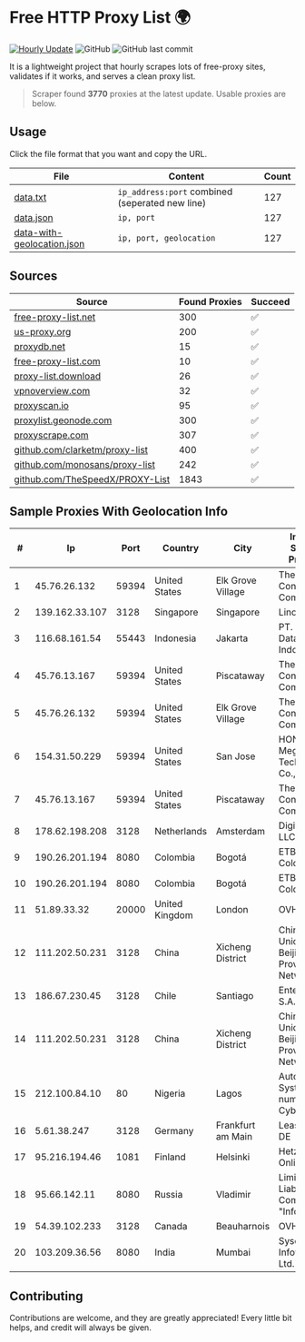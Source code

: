 
# Free HTTP Proxy List 🌍

[![Hourly Update](https://github.com/mertguvencli/http-proxy-list/actions/workflows/main.yml/badge.svg?branch=main)](https://github.com/mertguvencli/http-proxy-list/actions/workflows/main.yml)
![GitHub](https://img.shields.io/github/license/mertguvencli/http-proxy-list)
![GitHub last commit](https://img.shields.io/github/last-commit/mertguvencli/http-proxy-list)

It is a lightweight project that hourly scrapes lots of free-proxy sites, validates if it works, and serves a clean proxy list.


> Scraper found **3770** proxies at the latest update. Usable proxies are below.

## Usage

Click the file format that you want and copy the URL.


|File|Content|Count|
|----|-------|-----|
|[data.txt](https://raw.githubusercontent.com/mertguvencli/http-proxy-list/main/proxy-list/data.txt)|`ip_address:port` combined (seperated new line)|127|
|[data.json](https://raw.githubusercontent.com/mertguvencli/http-proxy-list/main/proxy-list/data.json)|`ip, port`|127|
|[data-with-geolocation.json](https://raw.githubusercontent.com/mertguvencli/http-proxy-list/main/proxy-list/data-with-geolocation.json)|`ip, port, geolocation`|127|

## Sources

|Source|Found Proxies|Succeed|
|------|-------------|-------|
|[free-proxy-list.net](https://free-proxy-list.net)|300|✅|
|[us-proxy.org](https://www.us-proxy.org)|200|✅|
|[proxydb.net](http://proxydb.net)|15|✅|
|[free-proxy-list.com](https://free-proxy-list.com/?page=&port=&type%5B%5D=http&type%5B%5D=https&up_time=0&search=Search)|10|✅|
|[proxy-list.download](https://www.proxy-list.download/HTTP)|26|✅|
|[vpnoverview.com](https://vpnoverview.com/privacy/anonymous-browsing/free-proxy-servers)|32|✅|
|[proxyscan.io](https://www.proxyscan.io)|95|✅|
|[proxylist.geonode.com](https://proxylist.geonode.com/api/proxy-list?limit=300&page=1&sort_by=lastChecked&sort_type=desc&protocols=http,https)|300|✅|
|[proxyscrape.com](https://api.proxyscrape.com/v2/?request=displayproxies&protocol=http&timeout=10000&country=all&ssl=all&anonymity=all)|307|✅|
|[github.com/clarketm/proxy-list](https://raw.githubusercontent.com/clarketm/proxy-list/master/proxy-list-raw.txt)|400|✅|
|[github.com/monosans/proxy-list](https://raw.githubusercontent.com/monosans/proxy-list/main/proxies/http.txt)|242|✅|
|[github.com/TheSpeedX/PROXY-List](https://raw.githubusercontent.com/TheSpeedX/PROXY-List/master/http.txt)|1843|✅|


## Sample Proxies With Geolocation Info

|#|Ip|Port|Country|City|Internet Service Provider|
|-|--|----|-------|----|-------------------------|
|1|45.76.26.132|59394|United States|Elk Grove Village|The Constant Company|
|2|139.162.33.107|3128|Singapore|Singapore|Linode, LLC|
|3|116.68.161.54|55443|Indonesia|Jakarta|PT. Sumber Data Indonesia|
|4|45.76.13.167|59394|United States|Piscataway|The Constant Company|
|5|45.76.26.132|59394|United States|Elk Grove Village|The Constant Company|
|6|154.31.50.229|59394|United States|San Jose|HONG KONG Megalayer Technology Co., Limited|
|7|45.76.13.167|59394|United States|Piscataway|The Constant Company|
|8|178.62.198.208|3128|Netherlands|Amsterdam|DigitalOcean, LLC|
|9|190.26.201.194|8080|Colombia|Bogotá|ETB - Colombia|
|10|190.26.201.194|8080|Colombia|Bogotá|ETB - Colombia|
|11|51.89.33.32|20000|United Kingdom|London|OVH SAS|
|12|111.202.50.231|3128|China|Xicheng District|China Unicom Beijing Province Network|
|13|186.67.230.45|3128|Chile|Santiago|Entel Chile S.A.|
|14|111.202.50.231|3128|China|Xicheng District|China Unicom Beijing Province Network|
|15|212.100.84.10|80|Nigeria|Lagos|Autonomous System number for Cyber Space|
|16|5.61.38.247|3128|Germany|Frankfurt am Main|LeaseWeb DE|
|17|95.216.194.46|1081|Finland|Helsinki|Hetzner Online GmbH|
|18|95.66.142.11|8080|Russia|Vladimir|Limited Liability Company "Infocentre"|
|19|54.39.102.233|3128|Canada|Beauharnois|OVH SAS|
|20|103.209.36.56|8080|India|Mumbai|Syscon Infoway Pvt. Ltd.|



## Contributing

Contributions are welcome, and they are greatly appreciated! Every
little bit helps, and credit will always be given.

